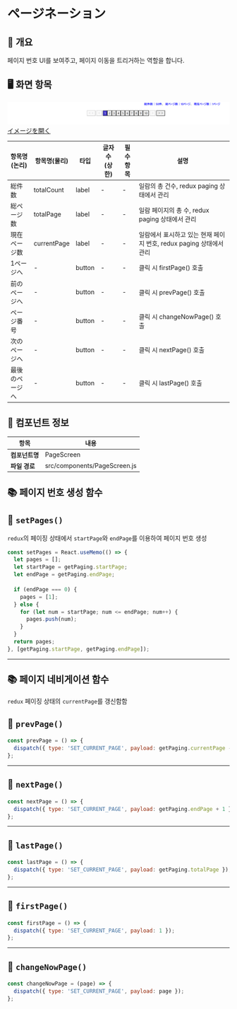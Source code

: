 # ページネーション

## 📌 개요

페이지 번호 UI를 보여주고, 페이지 이동을 트리거하는 역할을 합니다.


## 🖥️ 화면 항목

![](../images/ページネーション.png)
[イメージを開く](../images/ページネーション.png)

| 항목명(논리)     | 항목명(물리) | 타입     | 글자 수 (상한) | 필수 항목 | 설명                           |
|------------------|--------------|----------|----------------|-----------|--------------------------------|
| 総件数           | totalCount   | label    | - | - | 일람의 총 건수, redux paging 상태에서 관리 |
| 総ページ数       | totalPage    | label   | - | - | 일람 페이지의 총 수, redux paging 상태에서 관리 |
| 現在ページ数     | currentPage  | label   | - | - | 일람에서 표시하고 있는 현재 페이지 번호, redux paging 상태에서 관리 |
| 1ページへ        | -            | button   | - | - | 클릭 시 firstPage() 호출 |
| 前のページへ     | -            | button   | - | - | 클릭 시 prevPage() 호출 |
| ページ番号       | -            | button   | - | - | 클릭 시 changeNowPage() 호출 |
| 次のページへ     | -            | button   | - | - | 클릭 시 nextPage() 호출 |
| 最後のページへ   | -            | button   | - | - | 클릭 시 lastPage() 호출 |



## 🧩 컴포넌트 정보

| 항목              | 내용                                        |
|-------------------|---------------------------------------------|
| **컴포넌트명**     | PageScreen                               |
| **파일 경로**      | src/components/PageScreen.js                 |


## 📚 페이지 번호 생성 함수

## 🔹 `setPages()`
`redux`의 페이징 상태에서 `startPage`와 `endPage`를 이용하여 페이지 번호 생성

```js
const setPages = React.useMemo(() => {
  let pages = [];
  let startPage = getPaging.startPage;
  let endPage = getPaging.endPage;

  if (endPage === 0) {
    pages = [1];
  } else {
    for (let num = startPage; num <= endPage; num++) {
      pages.push(num);
    }
  }
  return pages;
}, [getPaging.startPage, getPaging.endPage]);
```

---

## 📚 페이지 네비게이션 함수
`redux` 페이징 상태의 `currentPage`를 갱신함함

## 🔹 `prevPage()`
```js
const prevPage = () => {
  dispatch({ type: 'SET_CURRENT_PAGE', payload: getPaging.currentPage - 1 });
};
```

---

## 🔹 `nextPage()`
```js
const nextPage = () => {
  dispatch({ type: 'SET_CURRENT_PAGE', payload: getPaging.endPage + 1 });
};
```

---

## 🔹 `lastPage()`
```js
const lastPage = () => {
  dispatch({ type: 'SET_CURRENT_PAGE', payload: getPaging.totalPage });
};
```

---

## 🔹 `firstPage()`
```js
const firstPage = () => {
  dispatch({ type: 'SET_CURRENT_PAGE', payload: 1 });
};
```

---

## 🔹 `changeNowPage()`
```js
const changeNowPage = (page) => {
  dispatch({ type: 'SET_CURRENT_PAGE', payload: page });
};
```

